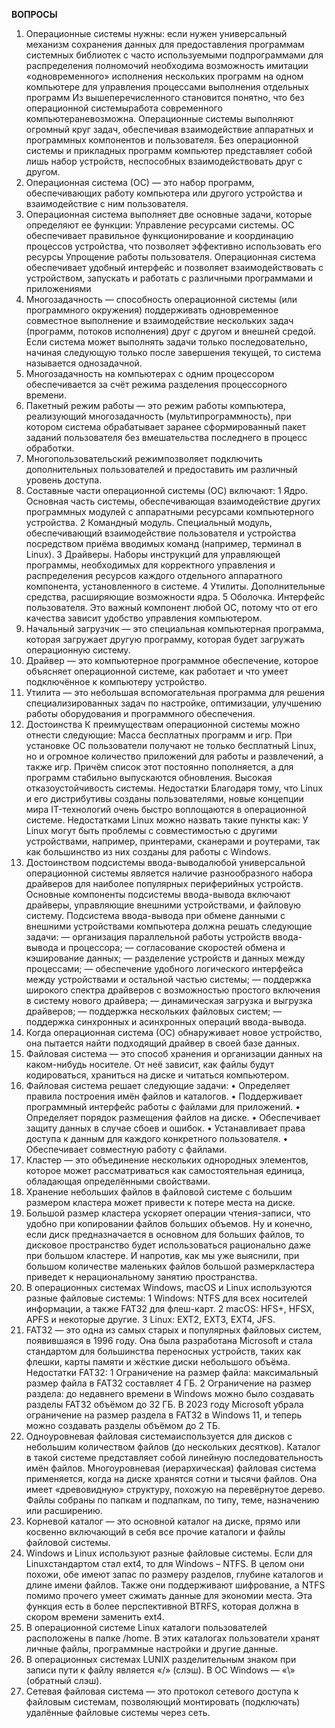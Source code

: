 **ВОПРОСЫ**

1) Операционные системы нужны:
если нужен универсальный механизм сохранения данных
для предоставления программам системных библиотек с часто используемыми подпрограммами
для распределения полномочий
необходима возможность имитации «одновременного» исполнения нескольких программ на одном компьютере
для управления процессами выполнения отдельных программ
Из вышеперечисленного становится понятно, что без операционной системыработа современного компьютераневозможна. Операционные системы выполняют огромный круг задач, обеспечивая взаимодействие аппаратных и программных компонентов и пользователя. Без операционной системы и прикладных программ компьютер представляет собой лишь набор устройств, неспособных взаимодействовать друг с другом.
2) Операционная система (ОС) — это набор программ, обеспечивающих работу компьютера или другого устройства и взаимодействие с ним пользователя.
3) Операционная система выполняет две основные задачи, которые определяют ее функции:
Управление ресурсами системы. ОС обеспечивает правильное функционирование и координацию процессов устройства, что позволяет эффективно использовать его ресурсы
Упрощение работы пользователя. Операционная система обеспечивает удобный интерфейс и позволяет взаимодействовать с устройством, запускать и работать с различными программами и приложениями
4) Многозадачность — способность операционной системы (или программного окружения) поддерживать одновременное совместное выполнение и взаимодействие нескольких задач (программ, потоков исполнения) друг с другом и внешней средой.
Если система может выполнять задачи только последовательно, начиная следующую только после завершения текущей, то система называется однозадачной.
5) Многозадачность на компьютерах с одним процессором обеспечивается за счёт режима разделения процессорного времени.
6) Пакетный режим работы — это режим работы компьютера, реализующий многозадачность (мультипрограммность), при котором система обрабатывает заранее сформированный пакет заданий пользователя без вмешательства последнего в процесс обработки.
7) Многопользовательский режимпозволяет подключить дополнительных пользователей и предоставить им различный уровень доступа. 
8) Составные части операционной системы (ОС) включают: 
 1 Ядро. Основная часть системы, обеспечивающая взаимодействие других программных модулей с аппаратными ресурсами компьютерного устройства. 
 2 Командный модуль. Специальный модуль, обеспечивающий взаимодействие пользователя и устройства посредством приёма вводимых команд (например, терминал в Linux). 
 3 Драйверы. Наборы инструкций для управляющей программы, необходимых для корректного управления и распределения ресурсов каждого отдельного аппаратного компонента, установленного в системе. 
 4 Утилиты. Дополнительные средства, расширяющие возможности ядра. 
 5 Оболочка. Интерфейс пользователя.  Это важный компонент любой ОС, потому что от его качества зависит удобство управления компьютером. 
9) Начальный загрузчик — это специальная компьютерная программа, которая загружает другую программу, которая будет загружать операционную систему.
10) Драйвер — это компьютерное программное обеспечение, которое объясняет операционной системе, как работает и что умеет подключённое к компьютеру устройство.
11) Утилита — это небольшая вспомогательная программа для решения специализированных задач по настройке, оптимизации, улучшению работы оборудования и программного обеспечения.
12) Достоинства
К преимуществам операционной системы можно отнести следующие: Масса бесплатных программ и игр. При установке ОС пользователи получают не только бесплатный Linux, но и огромное количество приложений для работы и развлечений, а также игр. Причём список этот постоянно пополняется, а для программ стабильно выпускаются обновления. Высокая отказоустойчивость системы.
Недостатки
Благодаря тому, что Linux и его дистрибутивы созданы пользователями, новые концепции мира IT-технологий очень быстро воплощаются в операционной системе.
Недостатками Linux можно назвать такие пункты как: У Linux могут быть проблемы с совместимостью с другими устройствами, например, принтерами, сканерами и роутерами, так как большинство из них созданы для работы с Windows.
13) Достоинством подсистемы ввода-выводалюбой универсальной операционной системы является наличие разнообразного набора драйверов для наиболее популярных периферийных устройств.
Основные компоненты подсистемы ввода-вывода включают драйверы, управляющие внешними устройствами, и файловую систему.
Подсистема ввода-вывода при обмене данными с внешними устройствами компьютера должна решать следующие задачи:
— организация параллельной работы устройств ввода-вывода и процессора;
— согласование скоростей обмена и кэширование данных;
— разделение устройств и данных между процессами;
— обеспечение удобного логического интерфейса между устройствами и остальной частью системы;
— поддержка широкого спектра драйверов с возможностью простого включения в систему нового драйвера;
— динамическая загрузка и выгрузка драйверов;
— поддержка нескольких файловых систем;
— поддержка синхронных и асинхронных операций ввода-вывода.
14) Когда операционная система (ОС) обнаруживает новое устройство, она пытается найти подходящий драйвер в своей базе данных.
15) Файловая система — это способ хранения и организации данных на каком-нибудь носителе. От неё зависит, как файлы будут кодироваться, храниться на диске и читаться компьютером.
16) Файловая система решает следующие задачи:
 • Определяет правила построения имён файлов и каталогов. 
 • Поддерживает программный интерфейс работы с файлами для приложений. 
 • Определяет порядок размещения файлов на диске. 
 • Обеспечивает защиту данных в случае сбоев и ошибок. 
 • Устанавливает права доступа к данным для каждого конкретного пользователя. 
 • Обеспечивает совместную работу с файлами. 
17) Кластер — это объединение нескольких однородных элементов, которое может рассматриваться как самостоятельная единица, обладающая определёнными свойствами.
18) Хранение небольших файлов в файловой системе с большим размером кластера может привести к потере места на диске.
19) Большой размер кластера ускоряет операции чтения-записи, что удобно при копировании файлов больших объемов. Ну и конечно, если диск предназначается в основном для больших файлов, то дисковое пространство будет использоваться рационально даже при большом кластере. И напротив, как мы уже выяснили, при большом количестве маленьких файлов большой размеркластера приведет к нерациональному занятию пространства.
20) В операционных системах Windows, macOS и Linux используются разные файловые системы:
 1 Windows: NTFS для всех носителей информации, а также FAT32 для флеш-карт.
 2 macOS: HFS+, HFSX, APFS и некоторые другие.
 3 Linux: EXT2, EXT3, EXT4, JFS.
21) FAT32 — это одна из самых старых и популярных файловых систем, появившаяся в 1996 году. Она была разработана Microsoft и стала стандартом для большинства переносных устройств, таких как флешки, карты памяти и жёсткие диски небольшого объёма.
Недостатки FAT32:
 1 Ограничение на размер файла: максимальный размер файла в FAT32 составляет 4 ГБ.
 2 Ограничение на размер раздела: до недавнего времени в Windows можно было создавать разделы FAT32 объёмом до 32 ГБ.
В 2023 году Microsoft убрала ограничение на размер раздела в FAT32 в Windows 11, и теперь можно создавать разделы объёмом до 2 ТБ.
22) Одноуровневая файловая системаиспользуется для дисков с небольшим количеством файлов (до нескольких десятков). Каталог в такой системе представляет собой линейную последовательность имён файлов. 
Многоуровневая (иерархическая) файловая система применяется, когда на диске хранятся сотни и тысячи файлов. Она имеет «древовидную» структуру, похожую на перевёрнутое дерево. Файлы собраны по папкам и подпапкам, по типу, теме, назначению или расширению. 
23) Корневой каталог — это основной каталог на диске, прямо или косвенно включающий в себя все прочие каталоги и файлы файловой системы.
24) Windows и Linux используют разные файловые системы. Если для Linuxстандартом стал ext4, то для Windows – NTFS. В целом они похожи, обе имеют запас по размеру разделов, глубине каталогов и длине имени файлов. Также они поддерживают шифрование, а NTFS помимо прочего умеет сжимать данные для экономии места. Эта функция есть в более перспективной BTRFS, которая должна в скором времени заменить ext4.
25) В операционной системе Linux каталоги пользователей расположены в папке /home.
В этих каталогах пользователи хранят личные файлы, программные настройки и другие данные.
26) В операционных системах LUNIX разделительным знаком при записи пути к файлу является «/» (слэш). 
В ОС Windows — «\» (обратный слэш). 
27) Сетевая файловая система — это протокол сетевого доступа к файловым системам, позволяющий монтировать (подключать) удалённые файловые системы через сеть.